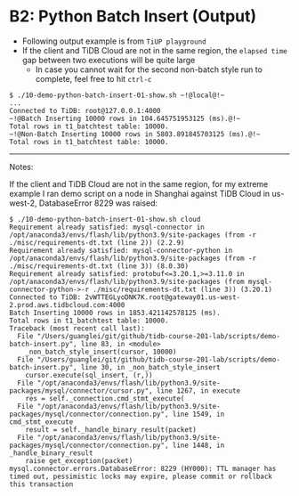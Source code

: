 # B2: Python Batch Insert (Output)
+ Following output example is from `TiUP playground`
+ If the client and TiDB Cloud are not in the same region, the `elapsed time` gap between two executions will be quite large  
  + In case you cannot wait for the second non-batch style run to complete, feel free to hit `ctrl-c`
```
$ ./10-demo-python-batch-insert-01-show.sh ~!@local@!~
...
Connected to TiDB: root@127.0.0.1:4000
~!@Batch Inserting 10000 rows in 104.645751953125 (ms).@!~
Total rows in t1_batchtest table: 10000.
~!@Non-Batch Inserting 10000 rows in 5803.891845703125 (ms).@!~
Total rows in t1_batchtest table: 10000.
```
----------------------------------------------------------------
Notes:

If the client and TiDB Cloud are not in the same region, for my extreme example I ran demo script on a node in Shanghai against TiDB Cloud in us-west-2, DatabaseError 8229 was raised:

```
$ ./10-demo-python-batch-insert-01-show.sh cloud
Requirement already satisfied: mysql-connector in /opt/anaconda3/envs/flash/lib/python3.9/site-packages (from -r ./misc/requirements-dt.txt (line 2)) (2.2.9)
Requirement already satisfied: mysql-connector-python in /opt/anaconda3/envs/flash/lib/python3.9/site-packages (from -r ./misc/requirements-dt.txt (line 3)) (8.0.30)
Requirement already satisfied: protobuf<=3.20.1,>=3.11.0 in /opt/anaconda3/envs/flash/lib/python3.9/site-packages (from mysql-connector-python->-r ./misc/requirements-dt.txt (line 3)) (3.20.1)
Connected to TiDB: 2vWTTEGLyoDNK7K.root@gateway01.us-west-2.prod.aws.tidbcloud.com:4000
Batch Inserting 10000 rows in 1853.421142578125 (ms).
Total rows in t1_batchtest table: 10000.
Traceback (most recent call last):
  File "/Users/guanglei/git/github/tidb-course-201-lab/scripts/demo-batch-insert.py", line 83, in <module>
    _non_batch_style_insert(cursor, 10000)
  File "/Users/guanglei/git/github/tidb-course-201-lab/scripts/demo-batch-insert.py", line 30, in _non_batch_style_insert
    cursor.execute(sql_insert, (r,))
  File "/opt/anaconda3/envs/flash/lib/python3.9/site-packages/mysql/connector/cursor.py", line 1267, in execute
    res = self._connection.cmd_stmt_execute(
  File "/opt/anaconda3/envs/flash/lib/python3.9/site-packages/mysql/connector/connection.py", line 1549, in cmd_stmt_execute
    result = self._handle_binary_result(packet)
  File "/opt/anaconda3/envs/flash/lib/python3.9/site-packages/mysql/connector/connection.py", line 1448, in _handle_binary_result
    raise get_exception(packet)
mysql.connector.errors.DatabaseError: 8229 (HY000): TTL manager has timed out, pessimistic locks may expire, please commit or rollback this transaction
```